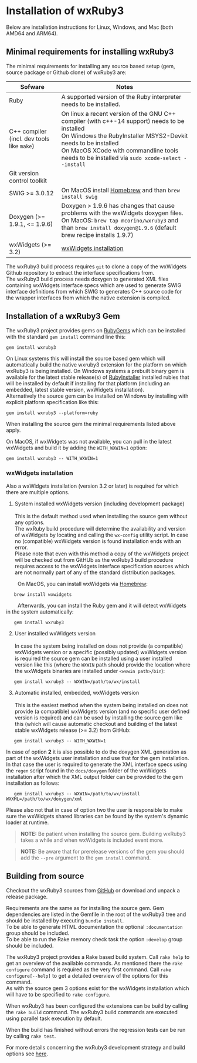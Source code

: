 <!--
# @markup markdown
-->

# Installation of wxRuby3

Below are installation instructions for Linux, Windows, and Mac (both AMD64 and ARM64).

## Minimal requirements for installing wxRuby3

The minimal requirements for installing any source based setup (gem, source package or Github clone) of wxRuby3 are:

| Sofware                                       | Notes                                                                                                                                                                                                                                                             |
|-----------------------------------------------|-------------------------------------------------------------------------------------------------------------------------------------------------------------------------------------------------------------------------------------------------------------------|
| Ruby                                          | A supported version of the Ruby interpreter needs to be installed.                                                                                                                                                                                                |
| C++ compiler<br>(incl. dev tools like `make`) | On linux a recent version of the GNU C++ compiler (with c++-14 support) needs to be installed<br>On Windows the RubyInstaller MSYS2-Devkit needs to be installed<br>On MacOS XCode with commandline tools needs to be installed via `sudo xcode-select --install` |
| Git version control toolkit                   |                                                                                                                                                                                                                                                                   |
| SWIG >= 3.0.12                                | On MacOS install [Homebrew](https://brew.sh/) and than `brew install swig`                                                                                                                                                                                        |
| Doxygen (>= 1.9.1, <= 1.9.6)                  | Doxygen > 1.9.6 has changes that cause problems with the wxWidgets doxygen files.<br>On MacOS: `brew tap mcorino/wxruby3` and than `brew install doxygen@1.9.6` (default brew recipe installs 1.9.7)                                                              |
| wxWidgets (>= 3.2)                            | [wxWidgets installation](#wxwidgets-installation)                                                                                                                                                                                                                 |

The wxRuby3 build process requires `git` to clone a copy of the wxWidgets Github repository to extract the interface 
specifications from.<br>
The wxRuby3 build process needs doxygen to generated XML files containing wxWidgets interface specs which are used to 
generate SWIG interface definitions from which SWIG to generates C++ source code for the wrapper interfaces from
which the native extension is compiled.

## Installation of a wxRuby3 Gem

The wxRuby3 project provides gems on [RubyGems](https://rubygems.org) which can be installed with the
standard `gem install` command line this:

```shell
gem install wxruby3
 ```

On Linux systems this will install the source based gem which will automatically build the native wxruby3 extension
for the platform on which wxRuby3 is being installed.
On Windows systems a prebuilt binary gem is available for the latest stable release(s) of [RubyInstaller](https://rubyinstaller.org) 
installed rubies that will be installed by default if installing for that platform (including an embedded, latest 
stable version, wxWidgets installation).<br>
Alternatively the source gem can be installed on Windows by installing with explicit platform specification like this:

```shell
gem install wxruby3 --platform=ruby
```

When installing the source gem the minimal requirements listed above apply.

On MacOS, if wxWidgets was not available, you can pull in the latest wxWidgets and build it by adding the `WITH_WXWIN=1` option:

```shell
gem install wxruby3 -- WITH_WXWIN=1
```

### wxWidgets installation

Also a wxWidgets installation (version 3.2 or later) is required for which there are multiple options.

1. System installed wxWidgets version (including development package)<br>
   <br>
   This is the default method used when installing the source gem without any options.<br>
   The wxRuby build procedure will determine the availability and version of wxWidgets by locating and calling
   the `wx-config` utility script. In case no (compatible) wxWidgets version is found installation ends with an error.<br>
   Please note that even with this method a copy of the wxWidgets project will be checked out from GitHUb as the wxRuby3
   build procedure requires access to the wxWidgets interface specification sources which are not normally part of any of 
   the standard distribution packages.
   
&nbsp;&nbsp;&nbsp;&nbsp;&nbsp;&nbsp;&nbsp;&nbsp;On MacOS, you can install wxWidgets via [Homebrew](https://brew.sh/):

```shell
   brew install wxwidgets
```

&nbsp;&nbsp;&nbsp;&nbsp;&nbsp;&nbsp;&nbsp;&nbsp;Afterwards, you can install the Ruby gem and it will detect wxWidgets in the system automatically:

```shell
   gem install wxruby3
```   

2. User installed wxWidgets version<br>
   <br>
   In case the system being installed on does not provide (a compatible) wxWidgets version or a specific (possibly updated)
   wxWidgets version is required the source gem can be installed using a user installed version like this (where the 
   `WXWIN` path should provide the location where the wxWidgets binaries are installed under `<wxwin path>/bin`):<br>

```shell
   gem install wxruby3 -- WXWIN=/path/to/wx/install 
```

3. Automatic installed, embedded, wxWidgets version<br>
   <br>
   This is the easiest method when the system being installed on does not provide (a compatible) wxWidgets version (and 
   no specific user defined version is required) and can be used by installing the source gem like this (which will
   cause automatic checkout and building of the latest stable wxWidgets release (>= 3.2) from GitHub:

```shell
   gem install wxruby3 -- WITH_WXWIN=1
```

In case of option **2** it is also possible to do the doxygen XML generation as part of the wxWidgets user installation
and use that for the gem installation. In that case the user is required to generate the XML interface specs using the
`regen` script found in the `docs/doxygen` folder of the wxWidgets installation after which the XML output folder can be 
provided to the gem installation as follows:

```shell
   gem install wxruby3 -- WXWIN=/path/to/wx/install WXXML=/path/to/wx/doxygen/xml
```

Please also not that in case of option two the user is responsible to make sure the wxWidgets shared libraries can be
found by the system's dynamic loader at runtime.

> **NOTE:** Be patient when installing the source gem. Building wxRuby3 takes a while and when wxWidgets is included event more. 

> **NOTE:** Be aware that for prerelease versions of the gem you should add the `--pre` argument to the `gem install` command. 

## Building from source

Checkout the wxRuby3 sources from [GitHub](https://github.com/mcorino/wxRuby3) or download and unpack a release package.

Requirements are the same as for installing the source gem. Gem dependencies are listed in the Gemfile in the root
of the wxRuby3 tree and should be installed by executing `bundle install`.<br>
To be able to generate HTML documentation the optional `:documentation` group should be included.<br>
To be able to run the Rake memory check task the option `:develop` group should be included.

The wxRuby3 project provides a Rake based build system. Call `rake help` to get an overview of the available commands.
As mentioned there the `rake configure` command is required as the very first command. Call `rake configure[--help]` to
get a detailed overview of the options for this command.<br>
As with the source gem 3 options exist for the wxWidgets installation which will have to be specified to `rake configure`.  

When wxRuby3 has been configured the extensions can be build by calling the `rake build` command. The wxRuby3 build 
commands are executed using parallel task execution by default.

When the build has finished without errors the regression tests can be run by calling `rake test`.

For more details concerning the wxRuby3 development strategy and build options see [here](TODO). 
